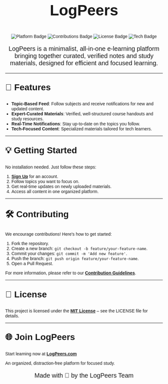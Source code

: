 # <p align="center" style="font-size: 3rem; font-family: 'Montserrat', sans-serif; font-weight: bold;">LogPeers</p>

<p align="center" style="font-family: 'Montserrat', sans-serif;">
  <img src="https://img.shields.io/badge/Platform-Education-blueviolet?style=flat-square" alt="Platform Badge">
  <img src="https://img.shields.io/badge/Contributions-Welcome-brightgreen?style=flat-square" alt="Contributions Badge">
  <img src="https://img.shields.io/badge/License-MIT-informational?style=flat-square" alt="License Badge">
  <img src="https://img.shields.io/badge/Tech-Focused-orange?style=flat-square" alt="Tech Badge">
</p>

<p align="center" style="font-size: 1.25rem; font-family: 'Montserrat', sans-serif;">
LogPeers is a minimalist, all-in-one e-learning platform bringing together curated, verified notes and study materials, designed for efficient and focused learning.
</p>

---

## <p style="font-size: 1.75rem; font-weight: bold; font-family: 'Montserrat', sans-serif;">🚀 Features</p>

<ul style="list-style-type: square; padding-left: 20px; font-family: 'Montserrat', sans-serif;">
  <li><strong>Topic-Based Feed</strong>: Follow subjects and receive notifications for new and updated content.</li>
  <li><strong>Expert-Curated Materials</strong>: Verified, well-structured course handouts and study resources.</li>
  <li><strong>Real-Time Notifications</strong>: Stay up-to-date on the topics you follow.</li>
  <li><strong>Tech-Focused Content</strong>: Specialized materials tailored for tech learners.</li>
</ul>

---

## <p style="font-size: 1.75rem; font-weight: bold; font-family: 'Montserrat', sans-serif;">💡 Getting Started</p>

<p style="font-family: 'Montserrat', sans-serif;">No installation needed. Just follow these steps:</p>

<ol style="padding-left: 20px; font-family: 'Montserrat', sans-serif;">
  <li><a href="https://logpeers.vercel.app/"><strong>Sign Up</strong></a> for an account.</li>
  <li>Follow topics you want to focus on.</li>
  <li>Get real-time updates on newly uploaded materials.</li>
  <li>Access all content in one organized platform.</li>
</ol>

---

## <p style="font-size: 1.75rem; font-weight: bold; font-family: 'Montserrat', sans-serif;">🛠️ Contributing</p>

<p style="font-family: 'Montserrat', sans-serif;">We encourage contributions! Here's how to get started:</p>

<ol style="padding-left: 20px; font-family: 'Montserrat', sans-serif;">
  <li>Fork the repository.</li>
  <li>Create a new branch: <code>git checkout -b feature/your-feature-name</code>.</li>
  <li>Commit your changes: <code>git commit -m 'Add new feature'</code>.</li>
  <li>Push the branch: <code>git push origin feature/your-feature-name</code>.</li>
  <li>Open a Pull Request.</li>
</ol>

<p style="font-family: 'Montserrat', sans-serif;">For more information, please refer to our <a href="CONTRIBUTING.md"><strong>Contribution Guidelines</strong></a>.</p>

---

## <p style="font-size: 1.75rem; font-weight: bold; font-family: 'Montserrat', sans-serif;">📄 License</p>

<p style="font-family: 'Montserrat', sans-serif;">This project is licensed under the <a href="LICENSE"><strong>MIT License</strong></a> – see the LICENSE file for details.</p>

---

## <p style="font-size: 1.75rem; font-weight: bold; font-family: 'Montserrat', sans-serif;">🌐 Join LogPeers</p>

<p style="font-family: 'Montserrat', sans-serif;">Start learning now at <a href="https://logpeers.vercel.app/"><strong>LogPeers.com</strong></a></p>
<p style="font-family: 'Montserrat', sans-serif;">An organized, distraction-free platform for focused study.</p>

<p align="center" style="font-size: 1.25rem; font-family: 'Montserrat', sans-serif;">
  Made with 💖 by the LogPeers Team
</p>
